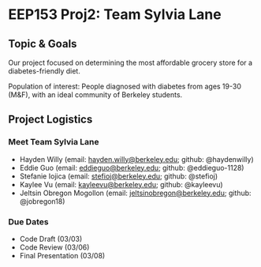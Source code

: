 # EEP153 Proj2: Team Sylvia Lane

## Topic & Goals
Our project focused on determining the most affordable grocery store for a diabetes-friendly diet.

Population of interest:
People diagnosed with diabetes from ages 19-30 (M&F), with an ideal community of Berkeley students. 

## Project Logistics
### Meet Team Sylvia Lane

- Hayden Willy (email: hayden.willy@berkeley.edu; github: @haydenwilly)
- Eddie Guo (email: eddieguo@berkeley.edu; github: @eddieguo-1128)
- Stefanie Iojica (email: stefioj@berkeley.edu; github: @stefioj)
- Kaylee Vu (email: kayleevu@berkeley.edu; github: @kayleevu)
- Jeltsin Obregon Mogollon (email: jeltsinobregon@berkeley.edu; github: @jobregon18)

### Due Dates
- Code Draft (03/03)
- Code Review (03/06)
- Final Presentation (03/08)

